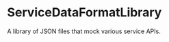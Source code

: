 ServiceDataFormatLibrary
========================

A library of JSON files that mock various service APIs. 